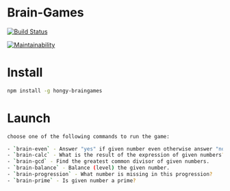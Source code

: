 # Brain-Games

[![Build Status](https://travis-ci.org/travis-ci/travis-web.svg?branch=master)](https://travis-ci.org/travis-ci/travis-web)

[![Maintainability](https://api.codeclimate.com/v1/badges/a99a88d28ad37a79dbf6/maintainability)](https://codeclimate.com/github/codeclimate/codeclimate/maintainability)

# Install
```bash
npm install -g hongy-braingames
```
# Launch
```bash
choose one of the following commands to run the game:

- `brain-even` - Answer "yes" if given number even otherwise answer "no".
- `brain-calc` - What is the result of the expression of given numbers?
- `brain-gcd` - Find the greatest common divisor of given numbers.
- `brain-balance` - Balance (level) the given number.
- `brain-progression` - What number is missing in this progression?
- `brain-prime` - Is given number a prime?
```
